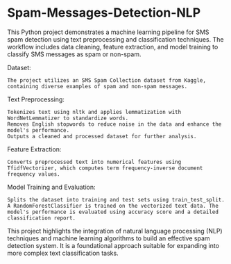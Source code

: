 # Spam-Messages-Detection-NLP
This Python project demonstrates a machine learning pipeline for SMS spam detection using text preprocessing and classification techniques. The workflow includes data cleaning, feature extraction, and model training to classify SMS messages as spam or non-spam.

Dataset: 

    The project utilizes an SMS Spam Collection dataset from Kaggle, containing diverse examples of spam and non-spam messages.

Text Preprocessing:

    Tokenizes text using nltk and applies lemmatization with WordNetLemmatizer to standardize words.
    Removes English stopwords to reduce noise in the data and enhance the model's performance.
    Outputs a cleaned and processed dataset for further analysis.

Feature Extraction:

    Converts preprocessed text into numerical features using TfidfVectorizer, which computes term frequency-inverse document frequency values.

Model Training and Evaluation:

    Splits the dataset into training and test sets using train_test_split. A RandomForestClassifier is trained on the vectorized text data. The model's performance is evaluated using accuracy score and a detailed classification report.

This project highlights the integration of natural language processing (NLP) techniques and machine learning algorithms to build an effective spam detection system. It is a foundational approach suitable for expanding into more complex text classification tasks.
